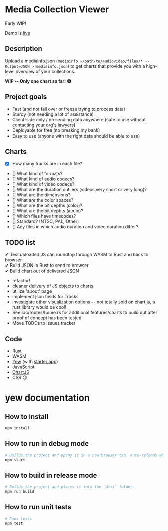 # Media Collection Viewer

Early WIP!

Demo is [live](http://bits.ashleyblewer.com/media-collection-viewer/index.html)

## Description

Upload a mediainfo.json (`mediainfo ~/path/to/audiovideo/files/* --Output=JSON > mediainfo.json`) to get charts that provide you with a high-level overview of your collections.

**WIP -- Only one chart so far! 😅**

## Project goals

- Fast (and not fall over or freeze trying to process data)
- Sturdy (not needing a lot of assistance)
- Client-side only / no sending data anywhere (safe to use without contacting your org's lawyers)
- Deployable for free (no breaking my bank)
- Easy to use (anyone with the right data should be able to use)

## Charts

- [x] How many tracks are in each file?
- [] What kind of formats?
- [] What kind of audio codecs?
- [] What kind of video codecs?
- [] What are the duration outliers (videos very short or very long)?
- [] What are the dimensions?
- [] What are the color spaces?
- [] What are the bit depths (color)?
- [] What are the bit dephts (audio)?
- [] Which files have timecodes?
- [] Standard? (NTSC, PAL, Other)
- [] Any files in which audio duration and video duration differ?

## TODO list

✔ Test uploaded JS can roundtrip through WASM to Rust and back to browser  
✔ Build JSON in Rust to send to browser  
✔ Build chart out of delivered JSON  
- refactor!
- cleaner delivery of JS objects to charts
- utilize 'about' page
- implement json fields for Tracks
- investigate other visualization options -- not totally sold on chart.js, a rust library would be cool!
- See src/routes/home.rs for additional features/charts to build out after proof of concept has been tested
- Move TODOs to Issues tracker

## Code
- Rust
- WASM
- [Yew](https://github.com/yewstack/yew) (with [starter app](https://github.com/jetli/create-yew-app))
- JavaScript
- [ChartJS](https://www.chartjs.org/)
- CSS 😘


# yew documentation

## How to install

```sh
npm install
```

## How to run in debug mode

```sh
# Builds the project and opens it in a new browser tab. Auto-reloads when the project changes.
npm start
```

## How to build in release mode

```sh
# Builds the project and places it into the `dist` folder.
npm run build
```

## How to run unit tests

```sh
# Runs tests
npm test
```